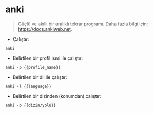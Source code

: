# anki

> Güçlü ve akıllı bir aralıklı tekrar programı.
> Daha fazla bilgi için: <https://docs.ankiweb.net>.

- Çalıştır:

`anki`

- Belirtilen bir profil ismi ile çalıştır:

`anki -p {{profile_name}}`

- Belirtilen bir dil ile çalıştır:

`anki -l {{language}}`

- Belirtilen bir dizinden (konumdan) calıştır:

`anki -b {{dizin/yolu}}`
